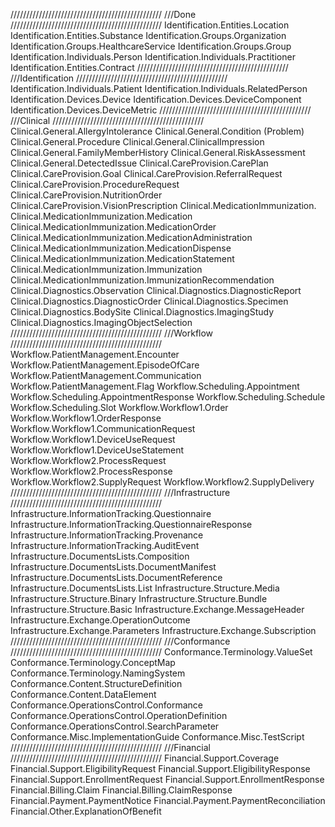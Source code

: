 ////////////////////////////////////////////////
///Done
////////////////////////////////////////////////
Identification.Entities.Location
Identification.Entities.Substance
Identification.Groups.Organization
Identification.Groups.HealthcareService
Identification.Groups.Group
Identification.Individuals.Person
Identification.Individuals.Practitioner
Identification.Entities.Contract
////////////////////////////////////////////////
///Identification
////////////////////////////////////////////////
Identification.Individuals.Patient
Identification.Individuals.RelatedPerson
Identification.Devices.Device
Identification.Devices.DeviceComponent
Identification.Devices.DeviceMetric
////////////////////////////////////////////////
///Clinical
////////////////////////////////////////////////
Clinical.General.AllergyIntolerance
Clinical.General.Condition (Problem)
Clinical.General.Procedure
Clinical.General.ClinicalImpression
Clinical.General.FamilyMemberHistory
Clinical.General.RiskAssessment
Clinical.General.DetectedIssue
Clinical.CareProvision.CarePlan
Clinical.CareProvision.Goal
Clinical.CareProvision.ReferralRequest
Clinical.CareProvision.ProcedureRequest
Clinical.CareProvision.NutritionOrder
Clinical.CareProvision.VisionPrescription
Clinical.MedicationImmunization.
Clinical.MedicationImmunization.Medication
Clinical.MedicationImmunization.MedicationOrder
Clinical.MedicationImmunization.MedicationAdministration
Clinical.MedicationImmunization.MedicationDispense 
Clinical.MedicationImmunization.MedicationStatement
Clinical.MedicationImmunization.Immunization
Clinical.MedicationImmunization.ImmunizationRecommendation
Clinical.Diagnostics.Observation
Clinical.Diagnostics.DiagnosticReport
Clinical.Diagnostics.DiagnosticOrder
Clinical.Diagnostics.Specimen
Clinical.Diagnostics.BodySite
Clinical.Diagnostics.ImagingStudy
Clinical.Diagnostics.ImagingObjectSelection
////////////////////////////////////////////////
///Workflow
////////////////////////////////////////////////
Workflow.PatientManagement.Encounter
Workflow.PatientManagement.EpisodeOfCare
Workflow.PatientManagement.Communication
Workflow.PatientManagement.Flag
Workflow.Scheduling.Appointment
Workflow.Scheduling.AppointmentResponse
Workflow.Scheduling.Schedule
Workflow.Scheduling.Slot
Workflow.Workflow1.Order
Workflow.Workflow1.OrderResponse
Workflow.Workflow1.CommunicationRequest
Workflow.Workflow1.DeviceUseRequest
Workflow.Workflow1.DeviceUseStatement
Workflow.Workflow2.ProcessRequest
Workflow.Workflow2.ProcessResponse
Workflow.Workflow2.SupplyRequest
Workflow.Workflow2.SupplyDelivery
////////////////////////////////////////////////
///Infrastructure
////////////////////////////////////////////////
Infrastructure.InformationTracking.Questionnaire
Infrastructure.InformationTracking.QuestionnaireResponse
Infrastructure.InformationTracking.Provenance
Infrastructure.InformationTracking.AuditEvent
Infrastructure.DocumentsLists.Composition
Infrastructure.DocumentsLists.DocumentManifest
Infrastructure.DocumentsLists.DocumentReference
Infrastructure.DocumentsLists.List
Infrastructure.Structure.Media
Infrastructure.Structure.Binary
Infrastructure.Structure.Bundle
Infrastructure.Structure.Basic
Infrastructure.Exchange.MessageHeader
Infrastructure.Exchange.OperationOutcome
Infrastructure.Exchange.Parameters
Infrastructure.Exchange.Subscription
////////////////////////////////////////////////
///Conformance
////////////////////////////////////////////////
Conformance.Terminology.ValueSet
Conformance.Terminology.ConceptMap
Conformance.Terminology.NamingSystem
Conformance.Content.StructureDefinition
Conformance.Content.DataElement
Conformance.OperationsControl.Conformance
Conformance.OperationsControl.OperationDefinition
Conformance.OperationsControl.SearchParameter
Conformance.Misc.ImplementationGuide
Conformance.Misc.TestScript
////////////////////////////////////////////////
///Financial
////////////////////////////////////////////////
Financial.Support.Coverage
Financial.Support.EligibilityRequest
Financial.Support.EligibilityResponse
Financial.Support.EnrollmentRequest
Financial.Support.EnrollmentResponse
Financial.Billing.Claim
Financial.Billing.ClaimResponse
Financial.Payment.PaymentNotice
Financial.Payment.PaymentReconciliation
Financial.Other.ExplanationOfBenefit

